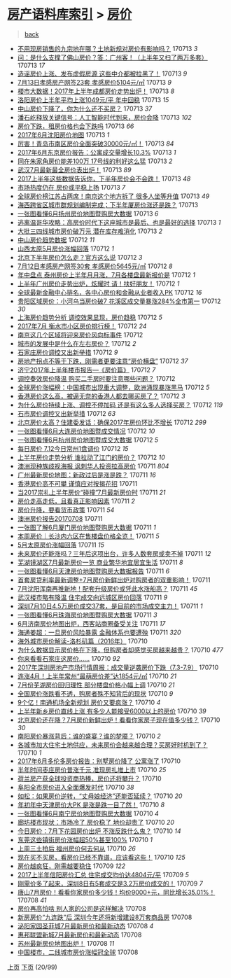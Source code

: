 [房产语料库索引](../../README.md)  > [房价](房价.md)
====
> [back](../README.md)

- [不用现房销售的九宗地在哪？土地新规对房价有影响吗？](http://jkwz.applinzi.com/ittc/6989864006696043537.html#%E4%B8%8D%E7%94%A8%E7%8E%B0%E6%88%BF%E9%94%80%E5%94%AE%E7%9A%84%E4%B9%9D%E5%AE%97%E5%9C%B0%E5%9C%A8%E5%93%AA%EF%BC%9F%E5%9C%9F%E5%9C%B0%E6%96%B0%E8%A7%84%E5%AF%B9%E6%88%BF%E4%BB%B7%E6%9C%89%E5%BD%B1%E5%93%8D%E5%90%97%EF%BC%9F) 170713 *3* 
- [问：是什么支撑了佛山房价？答：广州客！（上半年又扫了两万多套）](http://jkwz.applinzi.com/ittc/6989861746696012816.html#%E9%97%AE%EF%BC%9A%E6%98%AF%E4%BB%80%E4%B9%88%E6%94%AF%E6%92%91%E4%BA%86%E4%BD%9B%E5%B1%B1%E6%88%BF%E4%BB%B7%EF%BC%9F%E7%AD%94%EF%BC%9A%E5%B9%BF%E5%B7%9E%E5%AE%A2%EF%BC%81%EF%BC%88%E4%B8%8A%E5%8D%8A%E5%B9%B4%E5%8F%88%E6%89%AB%E4%BA%86%E4%B8%A4%E4%B8%87%E5%A4%9A%E5%A5%97%EF%BC%89) 170713 *17* 
- [造谣房价上涨、发布虚假房源 这些中介都被拉黑了！](http://jkwz.applinzi.com/ittc/6989851866685768720.html#%E9%80%A0%E8%B0%A3%E6%88%BF%E4%BB%B7%E4%B8%8A%E6%B6%A8%E3%80%81%E5%8F%91%E5%B8%83%E8%99%9A%E5%81%87%E6%88%BF%E6%BA%90+%E8%BF%99%E4%BA%9B%E4%B8%AD%E4%BB%8B%E9%83%BD%E8%A2%AB%E6%8B%89%E9%BB%91%E4%BA%86%EF%BC%81) 170713 *9* 
- [7月13日孝感房产网签23套 孝感房价5104元/㎡](http://jkwz.applinzi.com/ittc/6989844378372539408.html#7%E6%9C%8813%E6%97%A5%E5%AD%9D%E6%84%9F%E6%88%BF%E4%BA%A7%E7%BD%91%E7%AD%BE23%E5%A5%97+%E5%AD%9D%E6%84%9F%E6%88%BF%E4%BB%B75104%E5%85%83%2F%E3%8E%A1) 170713 *9* 
- [楼市大数据！2017年上半年成都房价走势出炉！](http://jkwz.applinzi.com/ittc/6989830145962411024.html#%E6%A5%BC%E5%B8%82%E5%A4%A7%E6%95%B0%E6%8D%AE%EF%BC%812017%E5%B9%B4%E4%B8%8A%E5%8D%8A%E5%B9%B4%E6%88%90%E9%83%BD%E6%88%BF%E4%BB%B7%E8%B5%B0%E5%8A%BF%E5%87%BA%E7%82%89%EF%BC%81) 170713 *8* 
- [洛阳房价上半年平均上涨1049元/平 年中回稳](http://jkwz.applinzi.com/ittc/6989829058832368657.html#%E6%B4%9B%E9%98%B3%E6%88%BF%E4%BB%B7%E4%B8%8A%E5%8D%8A%E5%B9%B4%E5%B9%B3%E5%9D%87%E4%B8%8A%E6%B6%A81049%E5%85%83%2F%E5%B9%B3+%E5%B9%B4%E4%B8%AD%E5%9B%9E%E7%A8%B3) 170713 *15* 
- [中山房价下降了，你为什么还不买房？](http://jkwz.applinzi.com/ittc/6989824734035182609.html#%E4%B8%AD%E5%B1%B1%E6%88%BF%E4%BB%B7%E4%B8%8B%E9%99%8D%E4%BA%86%EF%BC%8C%E4%BD%A0%E4%B8%BA%E4%BB%80%E4%B9%88%E8%BF%98%E4%B8%8D%E4%B9%B0%E6%88%BF%EF%BC%9F) 170713 *37* 
- [潘石屹释放关键信号：人工智能时代到来，房价会降](http://jkwz.applinzi.com/ittc/6989814262443541521.html#%E6%BD%98%E7%9F%B3%E5%B1%B9%E9%87%8A%E6%94%BE%E5%85%B3%E9%94%AE%E4%BF%A1%E5%8F%B7%EF%BC%9A%E4%BA%BA%E5%B7%A5%E6%99%BA%E8%83%BD%E6%97%B6%E4%BB%A3%E5%88%B0%E6%9D%A5%EF%BC%8C%E6%88%BF%E4%BB%B7%E4%BC%9A%E9%99%8D) 170713 *102* 
- [房价下跌，租房价格也会下跌吗](http://jkwz.applinzi.com/ittc/6989810399489557521.html#%E6%88%BF%E4%BB%B7%E4%B8%8B%E8%B7%8C%EF%BC%8C%E7%A7%9F%E6%88%BF%E4%BB%B7%E6%A0%BC%E4%B9%9F%E4%BC%9A%E4%B8%8B%E8%B7%8C%E5%90%97) 170713 *66* 
- [2017年6月沈阳房价地图](http://jkwz.applinzi.com/ittc/6989809523484001297.html#2017%E5%B9%B46%E6%9C%88%E6%B2%88%E9%98%B3%E6%88%BF%E4%BB%B7%E5%9C%B0%E5%9B%BE) 170713 *1* 
- [厉害！青岛市南区房价全面突破30000元/㎡！](http://jkwz.applinzi.com/ittc/6989791795108906000.html#%E5%8E%89%E5%AE%B3%EF%BC%81%E9%9D%92%E5%B2%9B%E5%B8%82%E5%8D%97%E5%8C%BA%E6%88%BF%E4%BB%B7%E5%85%A8%E9%9D%A2%E7%AA%81%E7%A0%B430000%E5%85%83%2F%E3%8E%A1%EF%BC%81) 170713 *84* 
- [2017年6月东京房价报告：公寓成交量增长10.3%](http://jkwz.applinzi.com/ittc/6989733437295297553.html#2017%E5%B9%B46%E6%9C%88%E4%B8%9C%E4%BA%AC%E6%88%BF%E4%BB%B7%E6%8A%A5%E5%91%8A%EF%BC%9A%E5%85%AC%E5%AF%93%E6%88%90%E4%BA%A4%E9%87%8F%E5%A2%9E%E9%95%BF10.3%25) 170713 *1* 
- [同在朱家角房价能差100万 17号线的利好这么猛](http://jkwz.applinzi.com/ittc/6989724953124275216.html#%E5%90%8C%E5%9C%A8%E6%9C%B1%E5%AE%B6%E8%A7%92%E6%88%BF%E4%BB%B7%E8%83%BD%E5%B7%AE100%E4%B8%87+17%E5%8F%B7%E7%BA%BF%E7%9A%84%E5%88%A9%E5%A5%BD%E8%BF%99%E4%B9%88%E7%8C%9B) 170713 *2* 
- [武汉7月最新最全房价表出炉！](http://jkwz.applinzi.com/ittc/6989721144503305233.html#%E6%AD%A6%E6%B1%897%E6%9C%88%E6%9C%80%E6%96%B0%E6%9C%80%E5%85%A8%E6%88%BF%E4%BB%B7%E8%A1%A8%E5%87%BA%E7%82%89%EF%BC%81) 170713 *89* 
- [2017上半年这些数据告诉你，下半年房价会不会跌！](http://jkwz.applinzi.com/ittc/6989713473792377872.html#2017%E4%B8%8A%E5%8D%8A%E5%B9%B4%E8%BF%99%E4%BA%9B%E6%95%B0%E6%8D%AE%E5%91%8A%E8%AF%89%E4%BD%A0%EF%BC%8C%E4%B8%8B%E5%8D%8A%E5%B9%B4%E6%88%BF%E4%BB%B7%E4%BC%9A%E4%B8%8D%E4%BC%9A%E8%B7%8C%EF%BC%81) 170713 *48* 
- [市场热度仍在 房价或平稳上扬](http://jkwz.applinzi.com/ittc/6989706678449472528.html#%E5%B8%82%E5%9C%BA%E7%83%AD%E5%BA%A6%E4%BB%8D%E5%9C%A8+%E6%88%BF%E4%BB%B7%E6%88%96%E5%B9%B3%E7%A8%B3%E4%B8%8A%E6%89%AC) 170713 *7* 
- [全球房价榜江苏占两席！南京这个地方拆了 很多人坐等升值](http://jkwz.applinzi.com/ittc/6989706736972596240.html#%E5%85%A8%E7%90%83%E6%88%BF%E4%BB%B7%E6%A6%9C%E6%B1%9F%E8%8B%8F%E5%8D%A0%E4%B8%A4%E5%B8%AD%EF%BC%81%E5%8D%97%E4%BA%AC%E8%BF%99%E4%B8%AA%E5%9C%B0%E6%96%B9%E6%8B%86%E4%BA%86+%E5%BE%88%E5%A4%9A%E4%BA%BA%E5%9D%90%E7%AD%89%E5%8D%87%E5%80%BC) 170713 *49* 
- [海西跨省区城市群规划编制完成；下半年厦房价涨还是跌？](http://jkwz.applinzi.com/ittc/6989690781521413136.html#%E6%B5%B7%E8%A5%BF%E8%B7%A8%E7%9C%81%E5%8C%BA%E5%9F%8E%E5%B8%82%E7%BE%A4%E8%A7%84%E5%88%92%E7%BC%96%E5%88%B6%E5%AE%8C%E6%88%90%EF%BC%9B%E4%B8%8B%E5%8D%8A%E5%B9%B4%E5%8E%A6%E6%88%BF%E4%BB%B7%E6%B6%A8%E8%BF%98%E6%98%AF%E8%B7%8C%EF%BC%9F) 170713  
- [一张图看懂6月扬州房价地图暨购房大数据](http://jkwz.applinzi.com/ittc/6988997641097446404.html#%E4%B8%80%E5%BC%A0%E5%9B%BE%E7%9C%8B%E6%87%826%E6%9C%88%E6%89%AC%E5%B7%9E%E6%88%BF%E4%BB%B7%E5%9C%B0%E5%9B%BE%E6%9A%A8%E8%B4%AD%E6%88%BF%E5%A4%A7%E6%95%B0%E6%8D%AE) 170713 *6* 
- [逃离温哥华攻略：高房价时代下这座城市是最后、也是最好的选择](http://jkwz.applinzi.com/ittc/6989621889407140880.html#%E9%80%83%E7%A6%BB%E6%B8%A9%E5%93%A5%E5%8D%8E%E6%94%BB%E7%95%A5%EF%BC%9A%E9%AB%98%E6%88%BF%E4%BB%B7%E6%97%B6%E4%BB%A3%E4%B8%8B%E8%BF%99%E5%BA%A7%E5%9F%8E%E5%B8%82%E6%98%AF%E6%9C%80%E5%90%8E%E3%80%81%E4%B9%9F%E6%98%AF%E6%9C%80%E5%A5%BD%E7%9A%84%E9%80%89%E6%8B%A9) 170713 *1* 
- [大批三四线城市房价破万元 潜在库存难消化](http://jkwz.applinzi.com/ittc/6989567795741066256.html#%E5%A4%A7%E6%89%B9%E4%B8%89%E5%9B%9B%E7%BA%BF%E5%9F%8E%E5%B8%82%E6%88%BF%E4%BB%B7%E7%A0%B4%E4%B8%87%E5%85%83+%E6%BD%9C%E5%9C%A8%E5%BA%93%E5%AD%98%E9%9A%BE%E6%B6%88%E5%8C%96) 170713 *2* 
- [中山房价趋势数据](http://jkwz.applinzi.com/ittc/6989522732600263697.html#%E4%B8%AD%E5%B1%B1%E6%88%BF%E4%BB%B7%E8%B6%8B%E5%8A%BF%E6%95%B0%E6%8D%AE) 170712 *11* 
- [山西太原5月房价涨幅回落](http://jkwz.applinzi.com/ittc/6989371548052751377.html#%E5%B1%B1%E8%A5%BF%E5%A4%AA%E5%8E%9F5%E6%9C%88%E6%88%BF%E4%BB%B7%E6%B6%A8%E5%B9%85%E5%9B%9E%E8%90%BD) 170712 *1* 
- [北京下半年房价怎么走？官方这么说](http://jkwz.applinzi.com/ittc/6989472589985350672.html#%E5%8C%97%E4%BA%AC%E4%B8%8B%E5%8D%8A%E5%B9%B4%E6%88%BF%E4%BB%B7%E6%80%8E%E4%B9%88%E8%B5%B0%EF%BC%9F%E5%AE%98%E6%96%B9%E8%BF%99%E4%B9%88%E8%AF%B4) 170712 *3* 
- [7月12日孝感房产网签30套 孝感房价5645元/㎡](http://jkwz.applinzi.com/ittc/6989470857028961296.html#7%E6%9C%8812%E6%97%A5%E5%AD%9D%E6%84%9F%E6%88%BF%E4%BA%A7%E7%BD%91%E7%AD%BE30%E5%A5%97+%E5%AD%9D%E6%84%9F%E6%88%BF%E4%BB%B75645%E5%85%83%2F%E3%8E%A1) 170712 *8* 
- [年中盘点 泰州房价上半年月月涨，7月各楼盘最新报价是](http://jkwz.applinzi.com/ittc/6989470637574587409.html#%E5%B9%B4%E4%B8%AD%E7%9B%98%E7%82%B9+%E6%B3%B0%E5%B7%9E%E6%88%BF%E4%BB%B7%E4%B8%8A%E5%8D%8A%E5%B9%B4%E6%9C%88%E6%9C%88%E6%B6%A8%EF%BC%8C7%E6%9C%88%E5%90%84%E6%A5%BC%E7%9B%98%E6%9C%80%E6%96%B0%E6%8A%A5%E4%BB%B7%E6%98%AF) 170712 *1* 
- [上半年广州房价走势出炉，炫耀时 请！扶好朋友！](http://jkwz.applinzi.com/ittc/6989462188052710417.html#%E4%B8%8A%E5%8D%8A%E5%B9%B4%E5%B9%BF%E5%B7%9E%E6%88%BF%E4%BB%B7%E8%B5%B0%E5%8A%BF%E5%87%BA%E7%82%89%EF%BC%8C%E7%82%AB%E8%80%80%E6%97%B6+%E8%AF%B7%EF%BC%81%E6%89%B6%E5%A5%BD%E6%9C%8B%E5%8F%8B%EF%BC%81) 170712 *1* 
- [全球最新金融中心排名，各中心房价和金融从业者收入PK](http://jkwz.applinzi.com/ittc/6989449709880869904.html#%E5%85%A8%E7%90%83%E6%9C%80%E6%96%B0%E9%87%91%E8%9E%8D%E4%B8%AD%E5%BF%83%E6%8E%92%E5%90%8D%EF%BC%8C%E5%90%84%E4%B8%AD%E5%BF%83%E6%88%BF%E4%BB%B7%E5%92%8C%E9%87%91%E8%9E%8D%E4%BB%8E%E4%B8%9A%E8%80%85%E6%94%B6%E5%85%A5PK) 170712 *16* 
- [贵阳区域房价：小河乌当房价破7 花溪区成交量暴涨284%全市第一](http://jkwz.applinzi.com/ittc/6989432000103318544.html#%E8%B4%B5%E9%98%B3%E5%8C%BA%E5%9F%9F%E6%88%BF%E4%BB%B7%EF%BC%9A%E5%B0%8F%E6%B2%B3%E4%B9%8C%E5%BD%93%E6%88%BF%E4%BB%B7%E7%A0%B47+%E8%8A%B1%E6%BA%AA%E5%8C%BA%E6%88%90%E4%BA%A4%E9%87%8F%E6%9A%B4%E6%B6%A8284%25%E5%85%A8%E5%B8%82%E7%AC%AC%E4%B8%80) 170712 *30* 
- [上海房价趋势分析 调控效果显现，房价趋稳](http://jkwz.applinzi.com/ittc/6989423592641922065.html#%E4%B8%8A%E6%B5%B7%E6%88%BF%E4%BB%B7%E8%B6%8B%E5%8A%BF%E5%88%86%E6%9E%90+%E8%B0%83%E6%8E%A7%E6%95%88%E6%9E%9C%E6%98%BE%E7%8E%B0%EF%BC%8C%E6%88%BF%E4%BB%B7%E8%B6%8B%E7%A8%B3) 170712 *5* 
- [2017年7月 衡水市小区房价排行榜！](http://jkwz.applinzi.com/ittc/6989407223707862033.html#2017%E5%B9%B47%E6%9C%88+%E8%A1%A1%E6%B0%B4%E5%B8%82%E5%B0%8F%E5%8C%BA%E6%88%BF%E4%BB%B7%E6%8E%92%E8%A1%8C%E6%A6%9C%EF%BC%81) 170712 *24* 
- [南京这几个区域将迎来房价风向标事件](http://jkwz.applinzi.com/ittc/6989406089769387024.html#%E5%8D%97%E4%BA%AC%E8%BF%99%E5%87%A0%E4%B8%AA%E5%8C%BA%E5%9F%9F%E5%B0%86%E8%BF%8E%E6%9D%A5%E6%88%BF%E4%BB%B7%E9%A3%8E%E5%90%91%E6%A0%87%E4%BA%8B%E4%BB%B6) 170712  
- [城市的发展中是什么在左右房价？](http://jkwz.applinzi.com/ittc/6989380196829234193.html#%E5%9F%8E%E5%B8%82%E7%9A%84%E5%8F%91%E5%B1%95%E4%B8%AD%E6%98%AF%E4%BB%80%E4%B9%88%E5%9C%A8%E5%B7%A6%E5%8F%B3%E6%88%BF%E4%BB%B7%EF%BC%9F) 170712 *2* 
- [石家庄房价调控又出新举措](http://jkwz.applinzi.com/ittc/6989376558970962961.html#%E7%9F%B3%E5%AE%B6%E5%BA%84%E6%88%BF%E4%BB%B7%E8%B0%83%E6%8E%A7%E5%8F%88%E5%87%BA%E6%96%B0%E4%B8%BE%E6%8E%AA) 170712 *9* 
- [房地产拐点不等于下跌，刚需者更要注意“房价横盘”](http://jkwz.applinzi.com/ittc/6989370706415322128.html#%E6%88%BF%E5%9C%B0%E4%BA%A7%E6%8B%90%E7%82%B9%E4%B8%8D%E7%AD%89%E4%BA%8E%E4%B8%8B%E8%B7%8C%EF%BC%8C%E5%88%9A%E9%9C%80%E8%80%85%E6%9B%B4%E8%A6%81%E6%B3%A8%E6%84%8F%E2%80%9C%E6%88%BF%E4%BB%B7%E6%A8%AA%E7%9B%98%E2%80%9D) 170712 *37* 
- [济宁2017年上半年楼市报告—《房价篇》](http://jkwz.applinzi.com/ittc/6989053698389836817.html#%E6%B5%8E%E5%AE%812017%E5%B9%B4%E4%B8%8A%E5%8D%8A%E5%B9%B4%E6%A5%BC%E5%B8%82%E6%8A%A5%E5%91%8A%E2%80%94%E3%80%8A%E6%88%BF%E4%BB%B7%E7%AF%87%E3%80%8B) 170712 *7* 
- [调控奏效房价降温 购买二手房时要注意哪些问题？](http://jkwz.applinzi.com/ittc/6989350535164331024.html#%E8%B0%83%E6%8E%A7%E5%A5%8F%E6%95%88%E6%88%BF%E4%BB%B7%E9%99%8D%E6%B8%A9+%E8%B4%AD%E4%B9%B0%E4%BA%8C%E6%89%8B%E6%88%BF%E6%97%B6%E8%A6%81%E6%B3%A8%E6%84%8F%E5%93%AA%E4%BA%9B%E9%97%AE%E9%A2%98%EF%BC%9F) 170712  
- [全球房价涨幅榜：中国城市出现重大调整，欧洲涌现暴涨黑马](http://jkwz.applinzi.com/ittc/6989345072171451408.html#%E5%85%A8%E7%90%83%E6%88%BF%E4%BB%B7%E6%B6%A8%E5%B9%85%E6%A6%9C%EF%BC%9A%E4%B8%AD%E5%9B%BD%E5%9F%8E%E5%B8%82%E5%87%BA%E7%8E%B0%E9%87%8D%E5%A4%A7%E8%B0%83%E6%95%B4%EF%BC%8C%E6%AC%A7%E6%B4%B2%E6%B6%8C%E7%8E%B0%E6%9A%B4%E6%B6%A8%E9%BB%91%E9%A9%AC) 170712 *5* 
- [香港房价这么高，被逼无奈的香港人都去哪买房了？](http://jkwz.applinzi.com/ittc/6989343855361917968.html#%E9%A6%99%E6%B8%AF%E6%88%BF%E4%BB%B7%E8%BF%99%E4%B9%88%E9%AB%98%EF%BC%8C%E8%A2%AB%E9%80%BC%E6%97%A0%E5%A5%88%E7%9A%84%E9%A6%99%E6%B8%AF%E4%BA%BA%E9%83%BD%E5%8E%BB%E5%93%AA%E4%B9%B0%E6%88%BF%E4%BA%86%EF%BC%9F) 170712 *3* 
- [为什么房价持续上涨、调控不停加码 还是有这么多人选择买房？](http://jkwz.applinzi.com/ittc/6989338594735817744.html#%E4%B8%BA%E4%BB%80%E4%B9%88%E6%88%BF%E4%BB%B7%E6%8C%81%E7%BB%AD%E4%B8%8A%E6%B6%A8%E3%80%81%E8%B0%83%E6%8E%A7%E4%B8%8D%E5%81%9C%E5%8A%A0%E7%A0%81+%E8%BF%98%E6%98%AF%E6%9C%89%E8%BF%99%E4%B9%88%E5%A4%9A%E4%BA%BA%E9%80%89%E6%8B%A9%E4%B9%B0%E6%88%BF%EF%BC%9F) 170712 *119* 
- [石市房价调控又出新举措](http://jkwz.applinzi.com/ittc/6989331382252602385.html#%E7%9F%B3%E5%B8%82%E6%88%BF%E4%BB%B7%E8%B0%83%E6%8E%A7%E5%8F%88%E5%87%BA%E6%96%B0%E4%B8%BE%E6%8E%AA) 170712 *63* 
- [北京房价太高？住建委发话：确保2017年房价环比不增长](http://jkwz.applinzi.com/ittc/6989322280826831889.html#%E5%8C%97%E4%BA%AC%E6%88%BF%E4%BB%B7%E5%A4%AA%E9%AB%98%EF%BC%9F%E4%BD%8F%E5%BB%BA%E5%A7%94%E5%8F%91%E8%AF%9D%EF%BC%9A%E7%A1%AE%E4%BF%9D2017%E5%B9%B4%E6%88%BF%E4%BB%B7%E7%8E%AF%E6%AF%94%E4%B8%8D%E5%A2%9E%E9%95%BF) 170712 *299* 
- [一张图看懂6月大连房价地图暨成交情况](http://jkwz.applinzi.com/ittc/6988996440784110597.html#%E4%B8%80%E5%BC%A0%E5%9B%BE%E7%9C%8B%E6%87%826%E6%9C%88%E5%A4%A7%E8%BF%9E%E6%88%BF%E4%BB%B7%E5%9C%B0%E5%9B%BE%E6%9A%A8%E6%88%90%E4%BA%A4%E6%83%85%E5%86%B5) 170712 *10* 
- [一张图看懂6月杭州房价地图暨成交大数据](http://jkwz.applinzi.com/ittc/6988996098914780165.html#%E4%B8%80%E5%BC%A0%E5%9B%BE%E7%9C%8B%E6%87%826%E6%9C%88%E6%9D%AD%E5%B7%9E%E6%88%BF%E4%BB%B7%E5%9C%B0%E5%9B%BE%E6%9A%A8%E6%88%90%E4%BA%A4%E5%A4%A7%E6%95%B0%E6%8D%AE) 170712 *5* 
- [每日房价 7.12今日常州1盘调价](http://jkwz.applinzi.com/ittc/6989210198198453265.html#%E6%AF%8F%E6%97%A5%E6%88%BF%E4%BB%B7+7.12%E4%BB%8A%E6%97%A5%E5%B8%B8%E5%B7%9E1%E7%9B%98%E8%B0%83%E4%BB%B7) 170712 *15* 
- [上半年房价走势分析 谁拉动了江门的房价？](http://jkwz.applinzi.com/ittc/6989195812507485200.html#%E4%B8%8A%E5%8D%8A%E5%B9%B4%E6%88%BF%E4%BB%B7%E8%B5%B0%E5%8A%BF%E5%88%86%E6%9E%90+%E8%B0%81%E6%8B%89%E5%8A%A8%E4%BA%86%E6%B1%9F%E9%97%A8%E7%9A%84%E6%88%BF%E4%BB%B7%EF%BC%9F) 170712 *10* 
- [澳洲现种族歧视海报 讽刺华人投资拉高房价](http://jkwz.applinzi.com/ittc/6989164312995038224.html#%E6%BE%B3%E6%B4%B2%E7%8E%B0%E7%A7%8D%E6%97%8F%E6%AD%A7%E8%A7%86%E6%B5%B7%E6%8A%A5+%E8%AE%BD%E5%88%BA%E5%8D%8E%E4%BA%BA%E6%8A%95%E8%B5%84%E6%8B%89%E9%AB%98%E6%88%BF%E4%BB%B7) 170711 *804* 
- [广州最新房价地图：新政过后是涨是跌？](http://jkwz.applinzi.com/ittc/6989143201624359953.html#%E5%B9%BF%E5%B7%9E%E6%9C%80%E6%96%B0%E6%88%BF%E4%BB%B7%E5%9C%B0%E5%9B%BE%EF%BC%9A%E6%96%B0%E6%94%BF%E8%BF%87%E5%90%8E%E6%98%AF%E6%B6%A8%E6%98%AF%E8%B7%8C%EF%BC%9F) 170711 *16* 
- [香港房价高不可攀 谨慎应对按揭花招](http://jkwz.applinzi.com/ittc/6989078900645561361.html#%E9%A6%99%E6%B8%AF%E6%88%BF%E4%BB%B7%E9%AB%98%E4%B8%8D%E5%8F%AF%E6%94%80+%E8%B0%A8%E6%85%8E%E5%BA%94%E5%AF%B9%E6%8C%89%E6%8F%AD%E8%8A%B1%E6%8B%9B) 170711  
- [当2017崇礼上半年房价“碰撞”7月最新房价时](http://jkwz.applinzi.com/ittc/6989059890692490257.html#%E5%BD%932017%E5%B4%87%E7%A4%BC%E4%B8%8A%E5%8D%8A%E5%B9%B4%E6%88%BF%E4%BB%B7%E2%80%9C%E7%A2%B0%E6%92%9E%E2%80%9D7%E6%9C%88%E6%9C%80%E6%96%B0%E6%88%BF%E4%BB%B7%E6%97%B6) 170711 *21* 
- [房价走高走低，且看真正影响因素](http://jkwz.applinzi.com/ittc/6989007857755096069.html#%E6%88%BF%E4%BB%B7%E8%B5%B0%E9%AB%98%E8%B5%B0%E4%BD%8E%EF%BC%8C%E4%B8%94%E7%9C%8B%E7%9C%9F%E6%AD%A3%E5%BD%B1%E5%93%8D%E5%9B%A0%E7%B4%A0) 170711 *2* 
- [房价升降，要看货币政策](http://jkwz.applinzi.com/ittc/6989007857490854917.html#%E6%88%BF%E4%BB%B7%E5%8D%87%E9%99%8D%EF%BC%8C%E8%A6%81%E7%9C%8B%E8%B4%A7%E5%B8%81%E6%94%BF%E7%AD%96) 170711 *54* 
- [澳洲房价报告20170708](http://jkwz.applinzi.com/ittc/6989001499186037765.html#%E6%BE%B3%E6%B4%B2%E6%88%BF%E4%BB%B7%E6%8A%A5%E5%91%8A20170708) 170711  
- [一张图了解6月厦门房价地图暨购房大数据](http://jkwz.applinzi.com/ittc/6988995629664437253.html#%E4%B8%80%E5%BC%A0%E5%9B%BE%E4%BA%86%E8%A7%A36%E6%9C%88%E5%8E%A6%E9%97%A8%E6%88%BF%E4%BB%B7%E5%9C%B0%E5%9B%BE%E6%9A%A8%E8%B4%AD%E6%88%BF%E5%A4%A7%E6%95%B0%E6%8D%AE) 170711 *1* 
- [本周房价｜长沙内六区在售楼盘价格全览！](http://jkwz.applinzi.com/ittc/6988991875363898372.html#%E6%9C%AC%E5%91%A8%E6%88%BF%E4%BB%B7%EF%BD%9C%E9%95%BF%E6%B2%99%E5%86%85%E5%85%AD%E5%8C%BA%E5%9C%A8%E5%94%AE%E6%A5%BC%E7%9B%98%E4%BB%B7%E6%A0%BC%E5%85%A8%E8%A7%88%EF%BC%81) 170711 *5* 
- [5月太原房价涨幅回落](http://jkwz.applinzi.com/ittc/6988992330374579205.html#5%E6%9C%88%E5%A4%AA%E5%8E%9F%E6%88%BF%E4%BB%B7%E6%B6%A8%E5%B9%85%E5%9B%9E%E8%90%BD) 170711 *15* 
- [未来房价还能涨吗？三年后这项出台，许多人数套房或卖不掉](http://jkwz.applinzi.com/ittc/6988991582899274768.html#%E6%9C%AA%E6%9D%A5%E6%88%BF%E4%BB%B7%E8%BF%98%E8%83%BD%E6%B6%A8%E5%90%97%EF%BC%9F%E4%B8%89%E5%B9%B4%E5%90%8E%E8%BF%99%E9%A1%B9%E5%87%BA%E5%8F%B0%EF%BC%8C%E8%AE%B8%E5%A4%9A%E4%BA%BA%E6%95%B0%E5%A5%97%E6%88%BF%E6%88%96%E5%8D%96%E4%B8%8D%E6%8E%89) 170711 *12* 
- [芜湖镜湖区7月最新房价一览 商业繁华地宜居宜生活](http://jkwz.applinzi.com/ittc/6988987435198186512.html#%E8%8A%9C%E6%B9%96%E9%95%9C%E6%B9%96%E5%8C%BA7%E6%9C%88%E6%9C%80%E6%96%B0%E6%88%BF%E4%BB%B7%E4%B8%80%E8%A7%88+%E5%95%86%E4%B8%9A%E7%B9%81%E5%8D%8E%E5%9C%B0%E5%AE%9C%E5%B1%85%E5%AE%9C%E7%94%9F%E6%B4%BB) 170711 *8* 
- [一张图看懂6月天津房价地图暨购房大数据报告](http://jkwz.applinzi.com/ittc/6988987389669016580.html#%E4%B8%80%E5%BC%A0%E5%9B%BE%E7%9C%8B%E6%87%826%E6%9C%88%E5%A4%A9%E6%B4%A5%E6%88%BF%E4%BB%B7%E5%9C%B0%E5%9B%BE%E6%9A%A8%E8%B4%AD%E6%88%BF%E5%A4%A7%E6%95%B0%E6%8D%AE%E6%8A%A5%E5%91%8A) 170711 *6* 
- [首套房贷利率最新调整+7月房价新鲜出炉对购房者的双重影响！](http://jkwz.applinzi.com/ittc/6988986451663258628.html#%E9%A6%96%E5%A5%97%E6%88%BF%E8%B4%B7%E5%88%A9%E7%8E%87%E6%9C%80%E6%96%B0%E8%B0%83%E6%95%B4%2B7%E6%9C%88%E6%88%BF%E4%BB%B7%E6%96%B0%E9%B2%9C%E5%87%BA%E7%82%89%E5%AF%B9%E8%B4%AD%E6%88%BF%E8%80%85%E7%9A%84%E5%8F%8C%E9%87%8D%E5%BD%B1%E5%93%8D%EF%BC%81) 170711  
- [7月沈阳浑南再推新地！配套升级房价或凭此水涨船高？](http://jkwz.applinzi.com/ittc/6988977103297840133.html#7%E6%9C%88%E6%B2%88%E9%98%B3%E6%B5%91%E5%8D%97%E5%86%8D%E6%8E%A8%E6%96%B0%E5%9C%B0%EF%BC%81%E9%85%8D%E5%A5%97%E5%8D%87%E7%BA%A7%E6%88%BF%E4%BB%B7%E6%88%96%E5%87%AD%E6%AD%A4%E6%B0%B4%E6%B6%A8%E8%88%B9%E9%AB%98%EF%BC%9F) 170711 *45* 
- [武汉楼市略有降温 住宅成交向远城区房价回落](http://jkwz.applinzi.com/ittc/6988972811971200004.html#%E6%AD%A6%E6%B1%89%E6%A5%BC%E5%B8%82%E7%95%A5%E6%9C%89%E9%99%8D%E6%B8%A9+%E4%BD%8F%E5%AE%85%E6%88%90%E4%BA%A4%E5%90%91%E8%BF%9C%E5%9F%8E%E5%8C%BA%E6%88%BF%E4%BB%B7%E5%9B%9E%E8%90%BD) 170711 *9* 
- [深圳7月10日4.5万房价成交37套，是目前的市场成交主力！](http://jkwz.applinzi.com/ittc/6988953349301732369.html#%E6%B7%B1%E5%9C%B37%E6%9C%8810%E6%97%A54.5%E4%B8%87%E6%88%BF%E4%BB%B7%E6%88%90%E4%BA%A437%E5%A5%97%EF%BC%8C%E6%98%AF%E7%9B%AE%E5%89%8D%E7%9A%84%E5%B8%82%E5%9C%BA%E6%88%90%E4%BA%A4%E4%B8%BB%E5%8A%9B%EF%BC%81) 170711 *1* 
- [一张图看懂6月珠海房价地图暨购房大数据](http://jkwz.applinzi.com/ittc/6988598539729765381.html#%E4%B8%80%E5%BC%A0%E5%9B%BE%E7%9C%8B%E6%87%826%E6%9C%88%E7%8F%A0%E6%B5%B7%E6%88%BF%E4%BB%B7%E5%9C%B0%E5%9B%BE%E6%9A%A8%E8%B4%AD%E6%88%BF%E5%A4%A7%E6%95%B0%E6%8D%AE) 170711 *3* 
- [6月济南房价地图出炉，西客站商圈备受关注](http://jkwz.applinzi.com/ittc/6988624892529214468.html#6%E6%9C%88%E6%B5%8E%E5%8D%97%E6%88%BF%E4%BB%B7%E5%9C%B0%E5%9B%BE%E5%87%BA%E7%82%89%EF%BC%8C%E8%A5%BF%E5%AE%A2%E7%AB%99%E5%95%86%E5%9C%88%E5%A4%87%E5%8F%97%E5%85%B3%E6%B3%A8) 170711 *17* 
- [海通姜超：一旦房价风险暴露 金融体系也要遭殃](http://jkwz.applinzi.com/ittc/6988930204813493264.html#%E6%B5%B7%E9%80%9A%E5%A7%9C%E8%B6%85%EF%BC%9A%E4%B8%80%E6%97%A6%E6%88%BF%E4%BB%B7%E9%A3%8E%E9%99%A9%E6%9A%B4%E9%9C%B2+%E9%87%91%E8%9E%8D%E4%BD%93%E7%B3%BB%E4%B9%9F%E8%A6%81%E9%81%AD%E6%AE%83) 170711 *320* 
- [海外城市房价解读-洛杉矶篇（2016年）](http://jkwz.applinzi.com/ittc/6988779569979851793.html#%E6%B5%B7%E5%A4%96%E5%9F%8E%E5%B8%82%E6%88%BF%E4%BB%B7%E8%A7%A3%E8%AF%BB-%E6%B4%9B%E6%9D%89%E7%9F%B6%E7%AF%87%EF%BC%882016%E5%B9%B4%EF%BC%89) 170710  
- [为什么数据显示房价格在下降，但购房者却感觉买房越来越贵？](http://jkwz.applinzi.com/ittc/6988766936950113284.html#%E4%B8%BA%E4%BB%80%E4%B9%88%E6%95%B0%E6%8D%AE%E6%98%BE%E7%A4%BA%E6%88%BF%E4%BB%B7%E6%A0%BC%E5%9C%A8%E4%B8%8B%E9%99%8D%EF%BC%8C%E4%BD%86%E8%B4%AD%E6%88%BF%E8%80%85%E5%8D%B4%E6%84%9F%E8%A7%89%E4%B9%B0%E6%88%BF%E8%B6%8A%E6%9D%A5%E8%B6%8A%E8%B4%B5%EF%BC%9F) 170710 *477* 
- [你来看看石家庄这房价……](http://jkwz.applinzi.com/ittc/6988731239383958545.html#%E4%BD%A0%E6%9D%A5%E7%9C%8B%E7%9C%8B%E7%9F%B3%E5%AE%B6%E5%BA%84%E8%BF%99%E6%88%BF%E4%BB%B7%E2%80%A6%E2%80%A6) 170710 *92* 
- [2017年深圳房地产市场行情周报：成交量逆袭房价下跌（7.3-7.9）](http://jkwz.applinzi.com/ittc/6988731161306989573.html#2017%E5%B9%B4%E6%B7%B1%E5%9C%B3%E6%88%BF%E5%9C%B0%E4%BA%A7%E5%B8%82%E5%9C%BA%E8%A1%8C%E6%83%85%E5%91%A8%E6%8A%A5%EF%BC%9A%E6%88%90%E4%BA%A4%E9%87%8F%E9%80%86%E8%A2%AD%E6%88%BF%E4%BB%B7%E4%B8%8B%E8%B7%8C%EF%BC%887.3-7.9%EF%BC%89) 170710  
- [连涨4月！上半年常州“最萌房价差”达1854元/㎡](http://jkwz.applinzi.com/ittc/6988710924486444049.html#%E8%BF%9E%E6%B6%A84%E6%9C%88%EF%BC%81%E4%B8%8A%E5%8D%8A%E5%B9%B4%E5%B8%B8%E5%B7%9E%E2%80%9C%E6%9C%80%E8%90%8C%E6%88%BF%E4%BB%B7%E5%B7%AE%E2%80%9D%E8%BE%BE1854%E5%85%83%2F%E3%8E%A1) 170710 *21* 
- [7月份芜湖房价回归理性 部分楼盘价格小幅上调](http://jkwz.applinzi.com/ittc/6988696464237528081.html#7%E6%9C%88%E4%BB%BD%E8%8A%9C%E6%B9%96%E6%88%BF%E4%BB%B7%E5%9B%9E%E5%BD%92%E7%90%86%E6%80%A7+%E9%83%A8%E5%88%86%E6%A5%BC%E7%9B%98%E4%BB%B7%E6%A0%BC%E5%B0%8F%E5%B9%85%E4%B8%8A%E8%B0%83) 170710 *21* 
- [全国房价涨跌看不透，购房者殊不知背后的现状](http://jkwz.applinzi.com/ittc/6988694973669966852.html#%E5%85%A8%E5%9B%BD%E6%88%BF%E4%BB%B7%E6%B6%A8%E8%B7%8C%E7%9C%8B%E4%B8%8D%E9%80%8F%EF%BC%8C%E8%B4%AD%E6%88%BF%E8%80%85%E6%AE%8A%E4%B8%8D%E7%9F%A5%E8%83%8C%E5%90%8E%E7%9A%84%E7%8E%B0%E7%8A%B6) 170710 *9* 
- [9个亿！南通机场全新规划 房价又要疯涨？](http://jkwz.applinzi.com/ittc/6988687181466829840.html#9%E4%B8%AA%E4%BA%BF%EF%BC%81%E5%8D%97%E9%80%9A%E6%9C%BA%E5%9C%BA%E5%85%A8%E6%96%B0%E8%A7%84%E5%88%92+%E6%88%BF%E4%BB%B7%E5%8F%88%E8%A6%81%E7%96%AF%E6%B6%A8%EF%BC%9F) 170710 *4* 
- [上半年新乡房价直线上涨 有多少人能接受6000以上的房价](http://jkwz.applinzi.com/ittc/6988682345308488708.html#%E4%B8%8A%E5%8D%8A%E5%B9%B4%E6%96%B0%E4%B9%A1%E6%88%BF%E4%BB%B7%E7%9B%B4%E7%BA%BF%E4%B8%8A%E6%B6%A8+%E6%9C%89%E5%A4%9A%E5%B0%91%E4%BA%BA%E8%83%BD%E6%8E%A5%E5%8F%976000%E4%BB%A5%E4%B8%8A%E7%9A%84%E6%88%BF%E4%BB%B7) 170710 *39* 
- [北京房价还在降？7月房价新鲜出炉！看看你家房子现在值多少钱？](http://jkwz.applinzi.com/ittc/6988674612861600772.html#%E5%8C%97%E4%BA%AC%E6%88%BF%E4%BB%B7%E8%BF%98%E5%9C%A8%E9%99%8D%EF%BC%9F7%E6%9C%88%E6%88%BF%E4%BB%B7%E6%96%B0%E9%B2%9C%E5%87%BA%E7%82%89%EF%BC%81%E7%9C%8B%E7%9C%8B%E4%BD%A0%E5%AE%B6%E6%88%BF%E5%AD%90%E7%8E%B0%E5%9C%A8%E5%80%BC%E5%A4%9A%E5%B0%91%E9%92%B1%EF%BC%9F) 170710 *30* 
- [南阳房价暴涨背后：谁的盛宴？谁的梦魇？](http://jkwz.applinzi.com/ittc/6984717019801715717.html#%E5%8D%97%E9%98%B3%E6%88%BF%E4%BB%B7%E6%9A%B4%E6%B6%A8%E8%83%8C%E5%90%8E%EF%BC%9A%E8%B0%81%E7%9A%84%E7%9B%9B%E5%AE%B4%EF%BC%9F%E8%B0%81%E7%9A%84%E6%A2%A6%E9%AD%87%EF%BC%9F) 170710 *2* 
- [各城市加大住宅土地供应，未来房价会越来越合理？买房好时机到了？](http://jkwz.applinzi.com/ittc/6988644778160686085.html#%E5%90%84%E5%9F%8E%E5%B8%82%E5%8A%A0%E5%A4%A7%E4%BD%8F%E5%AE%85%E5%9C%9F%E5%9C%B0%E4%BE%9B%E5%BA%94%EF%BC%8C%E6%9C%AA%E6%9D%A5%E6%88%BF%E4%BB%B7%E4%BC%9A%E8%B6%8A%E6%9D%A5%E8%B6%8A%E5%90%88%E7%90%86%EF%BC%9F%E4%B9%B0%E6%88%BF%E5%A5%BD%E6%97%B6%E6%9C%BA%E5%88%B0%E4%BA%86%EF%BC%9F) 170710 *1* 
- [2017年6月多伦多房价报告：别墅房价降了 公寓涨了](http://jkwz.applinzi.com/ittc/6988629630402429957.html#2017%E5%B9%B46%E6%9C%88%E5%A4%9A%E4%BC%A6%E5%A4%9A%E6%88%BF%E4%BB%B7%E6%8A%A5%E5%91%8A%EF%BC%9A%E5%88%AB%E5%A2%85%E6%88%BF%E4%BB%B7%E9%99%8D%E4%BA%86+%E5%85%AC%E5%AF%93%E6%B6%A8%E4%BA%86) 170710  
- [半年时间枣庄房价普涨千元 准现房扎堆上市](http://jkwz.applinzi.com/ittc/6988623995984151556.html#%E5%8D%8A%E5%B9%B4%E6%97%B6%E9%97%B4%E6%9E%A3%E5%BA%84%E6%88%BF%E4%BB%B7%E6%99%AE%E6%B6%A8%E5%8D%83%E5%85%83+%E5%87%86%E7%8E%B0%E6%88%BF%E6%89%8E%E5%A0%86%E4%B8%8A%E5%B8%82) 170710 *25* 
- [荷兰房产获全球投资商热捧，房价还将攀升？](http://jkwz.applinzi.com/ittc/6988622643417580548.html#%E8%8D%B7%E5%85%B0%E6%88%BF%E4%BA%A7%E8%8E%B7%E5%85%A8%E7%90%83%E6%8A%95%E8%B5%84%E5%95%86%E7%83%AD%E6%8D%A7%EF%BC%8C%E6%88%BF%E4%BB%B7%E8%BF%98%E5%B0%86%E6%94%80%E5%8D%87%EF%BC%9F) 170710  
- [阜阳全市房价进入全面爆发时代](http://jkwz.applinzi.com/ittc/6988621635601826820.html#%E9%98%9C%E9%98%B3%E5%85%A8%E5%B8%82%E6%88%BF%E4%BB%B7%E8%BF%9B%E5%85%A5%E5%85%A8%E9%9D%A2%E7%88%86%E5%8F%91%E6%97%B6%E4%BB%A3) 170710 *38* 
- [如松：如果房价逆转，“丈母娘经济”还能否延续？](http://jkwz.applinzi.com/ittc/6988610276700980228.html#%E5%A6%82%E6%9D%BE%EF%BC%9A%E5%A6%82%E6%9E%9C%E6%88%BF%E4%BB%B7%E9%80%86%E8%BD%AC%EF%BC%8C%E2%80%9C%E4%B8%88%E6%AF%8D%E5%A8%98%E7%BB%8F%E6%B5%8E%E2%80%9D%E8%BF%98%E8%83%BD%E5%90%A6%E5%BB%B6%E7%BB%AD%EF%BC%9F) 170710 *20* 
- [年初年中天津房价大PK 是涨是跌一目了然！](http://jkwz.applinzi.com/ittc/6988600078313718788.html#%E5%B9%B4%E5%88%9D%E5%B9%B4%E4%B8%AD%E5%A4%A9%E6%B4%A5%E6%88%BF%E4%BB%B7%E5%A4%A7PK+%E6%98%AF%E6%B6%A8%E6%98%AF%E8%B7%8C%E4%B8%80%E7%9B%AE%E4%BA%86%E7%84%B6%EF%BC%81) 170710 *8* 
- [一张图看懂6月南宁房价地图暨购房大数据](http://jkwz.applinzi.com/ittc/6988598069682504709.html#%E4%B8%80%E5%BC%A0%E5%9B%BE%E7%9C%8B%E6%87%826%E6%9C%88%E5%8D%97%E5%AE%81%E6%88%BF%E4%BB%B7%E5%9C%B0%E5%9B%BE%E6%9A%A8%E8%B4%AD%E6%88%BF%E5%A4%A7%E6%95%B0%E6%8D%AE) 170710 *4* 
- [廊坊楼市现状：市场冷了 房价稳了 地价却贵了](http://jkwz.applinzi.com/ittc/6988597443120595984.html#%E5%BB%8A%E5%9D%8A%E6%A5%BC%E5%B8%82%E7%8E%B0%E7%8A%B6%EF%BC%9A%E5%B8%82%E5%9C%BA%E5%86%B7%E4%BA%86+%E6%88%BF%E4%BB%B7%E7%A8%B3%E4%BA%86+%E5%9C%B0%E4%BB%B7%E5%8D%B4%E8%B4%B5%E4%BA%86) 170710 *20* 
- [今日房价：7月下花园房价出炉 不涨反跌什么鬼？](http://jkwz.applinzi.com/ittc/6988592568013947921.html#%E4%BB%8A%E6%97%A5%E6%88%BF%E4%BB%B7%EF%BC%9A7%E6%9C%88%E4%B8%8B%E8%8A%B1%E5%9B%AD%E6%88%BF%E4%BB%B7%E5%87%BA%E7%82%89+%E4%B8%8D%E6%B6%A8%E5%8F%8D%E8%B7%8C%E4%BB%80%E4%B9%88%E9%AC%BC%EF%BC%9F) 170710 *14* 
- [东莞这些镇街房价涨幅超50%甚至100%](http://jkwz.applinzi.com/ittc/6988485768488944401.html#%E4%B8%9C%E8%8E%9E%E8%BF%99%E4%BA%9B%E9%95%87%E8%A1%97%E6%88%BF%E4%BB%B7%E6%B6%A8%E5%B9%85%E8%B6%8550%25%E7%94%9A%E8%87%B3100%25) 170710 *1* 
- [上周三土拍后 福州房价何去何从](http://jkwz.applinzi.com/ittc/6988460910937900048.html#%E4%B8%8A%E5%91%A8%E4%B8%89%E5%9C%9F%E6%8B%8D%E5%90%8E+%E7%A6%8F%E5%B7%9E%E6%88%BF%E4%BB%B7%E4%BD%95%E5%8E%BB%E4%BD%95%E4%BB%8E) 170710 *26* 
- [现在买不买房，看房价已经不靠谱，应该看这些！](http://jkwz.applinzi.com/ittc/6988453296426451973.html#%E7%8E%B0%E5%9C%A8%E4%B9%B0%E4%B8%8D%E4%B9%B0%E6%88%BF%EF%BC%8C%E7%9C%8B%E6%88%BF%E4%BB%B7%E5%B7%B2%E7%BB%8F%E4%B8%8D%E9%9D%A0%E8%B0%B1%EF%BC%8C%E5%BA%94%E8%AF%A5%E7%9C%8B%E8%BF%99%E4%BA%9B%EF%BC%81) 170710 *125* 
- [房价越疯狂，刚需越要稳住](http://jkwz.applinzi.com/ittc/6988357726219273220.html#%E6%88%BF%E4%BB%B7%E8%B6%8A%E7%96%AF%E7%8B%82%EF%BC%8C%E5%88%9A%E9%9C%80%E8%B6%8A%E8%A6%81%E7%A8%B3%E4%BD%8F) 170709 *122* 
- [2017上半年信阳房价汇总 住宅成交均价达4804元/平](http://jkwz.applinzi.com/ittc/6988256020496122885.html#2017%E4%B8%8A%E5%8D%8A%E5%B9%B4%E4%BF%A1%E9%98%B3%E6%88%BF%E4%BB%B7%E6%B1%87%E6%80%BB+%E4%BD%8F%E5%AE%85%E6%88%90%E4%BA%A4%E5%9D%87%E4%BB%B7%E8%BE%BE4804%E5%85%83%2F%E5%B9%B3) 170709 *5* 
- [刚需价多了起来，深圳8日有5套成交是3.2万房价成交的！](http://jkwz.applinzi.com/ittc/6988232663545414673.html#%E5%88%9A%E9%9C%80%E4%BB%B7%E5%A4%9A%E4%BA%86%E8%B5%B7%E6%9D%A5%EF%BC%8C%E6%B7%B1%E5%9C%B38%E6%97%A5%E6%9C%895%E5%A5%97%E6%88%90%E4%BA%A4%E6%98%AF3.2%E4%B8%87%E6%88%BF%E4%BB%B7%E6%88%90%E4%BA%A4%E7%9A%84%EF%BC%81) 170709 *7* 
- [唐山7月房价！看看你家房价多少钱！均价9000+元，同比增长35.01%！](http://jkwz.applinzi.com/ittc/6987972591921677328.html#%E5%94%90%E5%B1%B17%E6%9C%88%E6%88%BF%E4%BB%B7%EF%BC%81%E7%9C%8B%E7%9C%8B%E4%BD%A0%E5%AE%B6%E6%88%BF%E4%BB%B7%E5%A4%9A%E5%B0%91%E9%92%B1%EF%BC%81%E5%9D%87%E4%BB%B79000%2B%E5%85%83%EF%BC%8C%E5%90%8C%E6%AF%94%E5%A2%9E%E9%95%BF35.01%25%EF%BC%81) 170708 *41* 
- [房价再高怕啥 别人家的公司是这样解决](http://jkwz.applinzi.com/ittc/6987972360945533969.html#%E6%88%BF%E4%BB%B7%E5%86%8D%E9%AB%98%E6%80%95%E5%95%A5+%E5%88%AB%E4%BA%BA%E5%AE%B6%E7%9A%84%E5%85%AC%E5%8F%B8%E6%98%AF%E8%BF%99%E6%A0%B7%E8%A7%A3%E5%86%B3) 170708  
- [新房房价“九连跌”后 深圳今年还将新增建设8万套商品房](http://jkwz.applinzi.com/ittc/6987968117022917648.html#%E6%96%B0%E6%88%BF%E6%88%BF%E4%BB%B7%E2%80%9C%E4%B9%9D%E8%BF%9E%E8%B7%8C%E2%80%9D%E5%90%8E+%E6%B7%B1%E5%9C%B3%E4%BB%8A%E5%B9%B4%E8%BF%98%E5%B0%86%E6%96%B0%E5%A2%9E%E5%BB%BA%E8%AE%BE8%E4%B8%87%E5%A5%97%E5%95%86%E5%93%81%E6%88%BF) 170708  
- [泌阳家园圣菲城7月最新房价和最新动态](http://jkwz.applinzi.com/ittc/6987903093743027205.html#%E6%B3%8C%E9%98%B3%E5%AE%B6%E5%9B%AD%E5%9C%A3%E8%8F%B2%E5%9F%8E7%E6%9C%88%E6%9C%80%E6%96%B0%E6%88%BF%E4%BB%B7%E5%92%8C%E6%9C%80%E6%96%B0%E5%8A%A8%E6%80%81) 170708 *4* 
- [惠邦联盟新城7月最新房价和最新动态](http://jkwz.applinzi.com/ittc/6987902760576877573.html#%E6%83%A0%E9%82%A6%E8%81%94%E7%9B%9F%E6%96%B0%E5%9F%8E7%E6%9C%88%E6%9C%80%E6%96%B0%E6%88%BF%E4%BB%B7%E5%92%8C%E6%9C%80%E6%96%B0%E5%8A%A8%E6%80%81) 170708  
- [苏州最新房价地图出炉！](http://jkwz.applinzi.com/ittc/6987879292657468421.html#%E8%8B%8F%E5%B7%9E%E6%9C%80%E6%96%B0%E6%88%BF%E4%BB%B7%E5%9C%B0%E5%9B%BE%E5%87%BA%E7%82%89%EF%BC%81) 170708 *11* 
- [中国楼市，二线城市房价涨幅冠全球](http://jkwz.applinzi.com/ittc/6987820496916579333.html#%E4%B8%AD%E5%9B%BD%E6%A5%BC%E5%B8%82%EF%BC%8C%E4%BA%8C%E7%BA%BF%E5%9F%8E%E5%B8%82%E6%88%BF%E4%BB%B7%E6%B6%A8%E5%B9%85%E5%86%A0%E5%85%A8%E7%90%83) 170708  


 [上页](房价21.md) [下页](房价19.md)          (20/99)